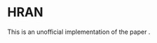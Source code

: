 # HRAN
This is an unofficial implementation of the paper <Learning Knowledge Graph Embedding With Heterogeneous Relation Attention Networks>.
